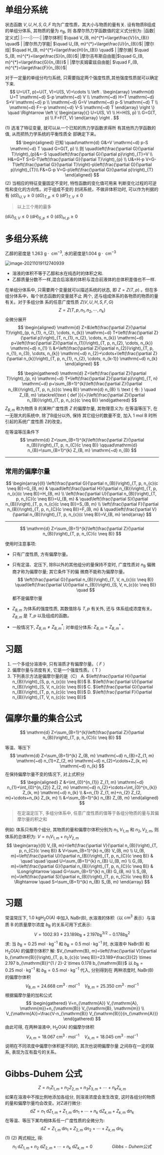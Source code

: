 # 单组分系统

状态函数 $V , U , H , S , G , F$ 均为广度性质，其大小与物质的量有关. 设有物质B组成的单组分体系, 其物质的量为 $n_{B}$, 则 各摩尔热力学函数值的定义式分别为:
|函数|定义式|
|:---:|:---:|
|摩尔体积| $\quad V_{B, m}^{*}=\large\frac{V}{n_{B}} \quad$ |
|摩尔热力学能| $\quad U_{B, m}^{*}=\large\frac{U}{n_{B}}$|
|摩尔焓| $\quad H_{B, m}^{*}=\large\frac{H}{n_{B}} \quad$ |
|摩尔熵| $\quad S_{B, m}^{*}=\large\frac{S}{n_{B}}$|
|摩尔吉布斯自由能|$\quad G_{B, m}^{*}=\large\frac{G}{n_{B}}$ |
|摩尔亥姆霍兹自由能| $\quad F_{B, m}^{*}=\large\frac{F}{n_{B}}$|

对于一定量的单组分均匀系统, 只需要指定两个强度性质,其他强度性质就可以确定下来.
$$
U=U(T, p)=U(T, V)=U(S, V)=\cdots \\
\left .
\begin{array}
\mathrm{d} U=T \mathrm{~d} S-p \mathrm{~d} V \\
\mathrm{~d} H=T \mathrm{~d} S+V \mathrm{~d} p \\
\mathrm{~d} G=V \mathrm{~d} p-S \mathrm{~d} T \\
\mathrm{~d} F=-p \mathrm{~d} V-S \mathrm{~d} T
\end{array}
\right \}
\quad \Rightarrow
\left \{
\begin{array}{}
U=U(S, V) \\
H=H(S, p) \\
G=G(T, p) \\
F=F(T, V)
\end{array}
\right .
$$


(1) 选准了特征变量, 就可以从一个已知的热力学函数求得所 有其他热力学函数的值, 从而把热力学系统的平衡性质全 部确定下来。
$$
\begin{aligned}
已知 \quad\mathrm{d} G&=V \mathrm{~d} p-S \mathrm{~d} T \quad G=G(T, p) \\
则 \quad\left(\frac{\partial G}{\partial T}\right)_{p}&=-S \quad\left(\frac{\partial G}{\partial p}\right)_{T}=V \\
H&=G+T S=G-T\left(\frac{\partial G}{\partial T}\right)_{p} \\
U&=H-p V=G-T\left(\frac{\partial G}{\partial T}\right)-p\left(\frac{\partial G}{\partial p}\right)_{T}\\
F&=G-p V=G-p\left(\frac{\partial G}{\partial p}\right)_{T}
\end{aligned}
$$
(2) 当相应的特征变量固定不变时, 特性函数的变化值可用来 判断变化过程的可逆性和变化的方向性。对于组成不变的 封闭系统，不做非体积功时, 可以作为判据的有
$(\mathrm{d} S)_{U, V} \geq 0$
$(\mathrm{d} G)_{T, p} \leq 0$ 
$(\mathrm{d} F)_{T, V} \leq 0$

>   以上三个用的最多

$(\mathrm{d} U)_{S, V} \leq 0$
$(\mathrm{d} H)_{S, p} \leq 0$
$(\mathrm{d} S)_{H, p} \geq 0$

# 多组分系统

乙醇的密度是 $1.263 \mathrm{~g} \cdot\mathrm{~cm}^{-3}$, 水的密度是$1.004 \mathrm{~g} \cdot\mathrm{~cm}^{-3}$

![image-20211019112740939](image/image-20211019112740939.png)

+   溶液的体积不等于乙醇和水在纯态时的体积之和.
+   乙醇质量分数不一样,混合后溶液的体积与混合前液体的总体积差值也不一样.

在单组分体系中, 只需要两个变量就可以描述系统的状态, 即 $Z=Z(T, p)$ 。但在多组分体系中，每个状态函数的变量就不止 两个, 还与组成体系的各物质的物质的量有关。对于多组分体 系的任意广度性质 $Z(V, U, H, S, F, G)$
$$
Z=Z\left(T, p, n_{1}, n_{2}, \cdots, n_{k}\right)
$$
全微分展开
$$
\begin{aligned}
\mathrm{d} Z=&\left(\frac{\partial Z}{\partial T}\right)_{p, n_{1}, n_{2}, \cdots, n_{k}} \mathrm{~d} T+\left(\frac{\partial Z}{\partial p}\right)_{T, n_{1}, n_{2}, \cdots, n_{k}} \mathrm{~d} p+\left(\frac{\partial Z}{\partial n_{1}}\right)_{T, p, n_{2}, \cdots, n_{k}} \mathrm{~d} n_{1} \\
&+\left(\frac{\partial Z}{\partial n_{2}}\right)_{T, p, n_{1}, n_{3}, \cdots, n_{k}} \mathrm{~d} n_{2}+\cdots+\left(\frac{\partial Z}{\partial n_{k}}\right)_{T, p, n_{1}, n_{2}, \cdots, n_{k-1}} \mathrm{~d} n_{k}
\end{aligned}
$$

$$
\begin{gathered}
\mathrm{d} Z=\left(\frac{\partial Z}{\partial T}\right)_{p, n} \mathrm{~d} T+\left(\frac{\partial Z}{\partial p}\right)_{T, n} \mathrm{~d} p+\sum_{B=1}^{k}\left(\frac{\partial Z}{\partial n_{B}}\right)_{T, p, n_{c}(c \neq B)} \mathrm{d} n_{B} \\
\text { 令: } \quad Z_{B, m} \stackrel{\text { def }}{=}\left(\frac{\partial Z}{\partial n_{B}}\right)_{T, p, n_{c}(c \neq B)}
\end{gathered}
$$
$Z_{B, m}$ 称为物质 $\mathrm{B}$ 的某种广度性质 $Z$ 的偏摩尔量, 其物理意义为: 在等温等压下, 在一无限大的系统中, 除了B组分以外, 保持 其它组分的数量不变, 加入 $1 \mathrm{~mol} \mathrm{~B}$ 时所引起的系统广度性质 Z的改变。

在等温等压条件下
$$
\mathrm{d} Z=\sum_{B=1}^{k}\left(\frac{\partial Z}{\partial n_{B}}\right)_{T, p, n_{C}(c \neq B)} \qquad\mathrm{d} n_{B}=\sum_{B=1}^{k} Z_{B, m} \mathrm{~d} n_{B}
$$


---

## 常用的偏摩尔量

$$
\begin{array}{ll}
\left(\frac{\partial G}{\partial n_{B}}\right)_{T, p, n_{c}(c \neq B)}=G_{B, m} & \quad\left(\frac{\partial H}{\partial n_{B}}\right)_{T, p, n_{c}(c \neq B)}=H_{B, m} \\
\left(\frac{\partial U}{\partial n_{B}}\right)_{T, p, n_{C}(c \neq B)}=U_{B, m} & \quad\left(\frac{\partial S}{\partial n_{B}}\right)_{T, p, n_{c}(c \neq B)}=S_{B, m} \\
\left(\frac{\partial F}{\partial n_{B}}\right)_{T, p, n_{C}(c \neq B)}=F_{B, m} & \quad\left(\frac{\partial V}{\partial n_{B}}\right)_{T, p, n_{c}(c \neq B)}=V_{B, m}
\end{array}
$$

---

$$
\mathrm{d} Z=\sum_{B=1}^{k}\left(\frac{\partial Z}{\partial n_{B}}\right)_{T, p, n_{C}(c \neq B)}
$$

使用时注意事项:

+   只有广度性质, 方有偏摩尔量。

+   只有定温、定压下, 除B以外的其他组分的量保持不变时, 广度性质对 $n_{\mathrm{B}}$ 偏微商才称为偏摩尔量; 其它条件下的偏 微商不能称为偏摩尔量。
    $$
    \left(\frac{\partial G}{\partial n_{B}}\right)_{T, V, n_{c}(c \neq B)} \quad\left(\frac{\partial U}{\partial n_{B}}\right)_{S, V, n_{c}(c \neq B)} \quad
    $$
     都不是偏摩尔量

+   $Z_{B, m}$ 为体系的强度性质, 其数值除与 $T, p$ 有关外, 还与 体系组成浓度有关。 $Z_{B, m}$ 是 $T, p$ 以及组成的函数。

+   一般情况下, $Z_{B, m} \neq Z_{B, m}^{*}$; 对单组分体系: $Z_{B, m}=Z_{B, m}^{*}$ 。

# 习题

1. 一个多组分溶液中, 只有溶质才有偏摩尔量。（ $F$ ）
2. 偏摩尔量与浓度有关, 它是一个强度性质。（ $\mathrm{T}$ ）
3. 下列表示方法是偏摩尔量的是（C）
A. $\left(\frac{\partial H}{\partial n_{B}}\right)_{S, p, n_{c}(c \neq B)}$     B. $\left(\frac{\partial U}{\partial n_{B}}\right)_{S, V, n_{c}(c \neq B)}$
C. $\left(\frac{\partial G}{\partial n_{B}}\right)_{T, p, n_{c}(c \neq B)}$     D. $\left(\frac{\partial F}{\partial n_{B}}\right)_{T, V, n_{c}(c \neq B)}$

# 偏摩尔量的集合公式

$$
\mathrm{d} Z=\sum_{B=1}^{k}\left(\frac{\partial Z}{\partial n_{B}}\right)_{T, p, n_{C}(c \neq B)}
$$

等温、等压下
$$
\mathrm{d} Z=\sum_{B=1}^{k} Z_{B, m} \mathrm{~d} n_{B}=Z_{1, m} \mathrm{~d} n_{1}+Z_{2, m} \mathrm{~d} n_{2}+\cdots+Z_{k, m} \mathrm{~d} n_{k}
$$
在保持偏摩尔量不变的情况下, 对上式积分
$$
\begin{aligned}
Z &=\int_{0}^{n_{1}} Z_{1, m} \mathrm{~d} n_{1}+\int_{0}^{n_{2}} Z_{2, m} \mathrm{~d} n_{2}+\cdots+\int_{0}^{n_{k}} Z_{k, m} \mathrm{~d} n_{k} \\
&=n_{1} Z_{1, m}+n_{2} Z_{2, m}+\cdots+n_{k} Z_{k, m} \\
&=\sum_{B=1}^{k} n_{B} Z_{B, m}
\end{aligned}
$$

>   在定温定压下, 多组分体系中, 任意广度性质的值等于各组分物质的量与其偏摩尔量的积之和

例如: 体系只有两个组分, 其物质的量和偏摩尔体积分别为 $n_{1}, V_{1, m}$ 和 $n_{2}, V_{2, m}$, 
则体系的总体积为: $V=n_{1} V_{1, m}+n_{2} V_{2, m}$
$$
\begin{array}{ll}
V_{B, m}=\left(\frac{\partial V}{\partial n_{B}}\right)_{T, p, n_{C}(c \neq B)} & V=\sum_{B=1}^{k} n_{B} V_{B, m} \\
U_{B, m}=\left(\frac{\partial U}{\partial n_{B}}\right)_{T, p, n_{C}(c \neq B)} & \quad \quad \quad U=\sum_{B=1}^{k} n_{B} U_{B, m} \\
G_{B, m}=\left(\frac{\partial G}{\partial n_{B}}\right)_{T, p, n_{C}(c \neq B)} & \Longrightarrow \quad G=\sum_{B=1}^{k} n_{B} G_{B, m} \\
S_{B, m}=\left(\frac{\partial S}{\partial n_{B}}\right)_{T, p, n_{C}(c \neq B)} & \Rightarrow \quad S=\sum_{B=1}^{k} n_{B} S_{B, m}
\end{array}
$$

# 习题

常温常压下, $1.0 \mathrm{~kg} \mathrm{H}_{2} \mathrm{O}(\mathrm{A})$ 中加入 $\mathrm{NaBr}(\mathrm{B})$, 水溶液的体积（以 $\mathrm{cm}^{3}$ 表示）与溶质 $\mathrm{B}$ 的质量摩尔浓度 $b_{\mathrm{B}}$ 的关系可用下式表示:
$$
V=1002.93+23.189 b_{\mathrm{B}}+2.197 b_{\mathrm{B}}^{3 / 2}-0.178 b_{\mathrm{B}}^{2}
$$
求: 当 $b_{\mathrm{B}}=0.25 \mathrm{~mol} \cdot \mathrm{kg}^{-1}$ 和 $b_{\mathrm{B}}=0.5 \mathrm{~mol} \cdot \mathrm{kg}^{-1}$ 时, 水溶液中 $\mathrm{NaBr}(\mathrm{B})$ 和 $\mathrm{H}_{2} \mathrm{O}(\mathrm{A})$ 的偏摩尔体积?
解: $V_{\mathrm{B}, m}=\left(\frac{\partial V}{\partial b_{\mathrm{B}}}\right)_{T, p, b_{c}(c \neq B)}=23.189+\frac{3}{2} \times 2.197 b_{\mathrm{B}}^{1 / 2}-2 \times 0.178 b_{\mathrm{B}}$
以 $b_{\mathrm{B}}=0.25 \mathrm{~mol} \cdot \mathrm{kg}^{-1}$ 和 $b_{\mathrm{B}}=0.5 \mathrm{~mol} \cdot \mathrm{kg}^{-1}$ 代入, 分别得到在 两种浓度时, $\mathrm{NaBr}(\mathrm{B})$ 的偏摩尔体积
$$
V_{\mathrm{B}, m}=24.668 \mathrm{~cm}^{3} \cdot \mathrm{mol}^{-1} \quad V_{\mathrm{B}, m}=25.350 \mathrm{~cm}^{3} \cdot \mathrm{mol}^{-1}
$$
根据偏摩尔量的加和公式
$$
\begin{gathered}
V=n_{\mathrm{A}} V_{\mathrm{A}, \mathrm{m}}+n_{\mathrm{B}} V_{\mathrm{B}, \mathrm{m}} \\
V_{\mathrm{A}}=\frac{V-n_{\mathrm{B}} V_{\mathrm{B}}}{n_{\mathrm{A}}}
\end{gathered}
$$
由此可得, 在两种溶液中, $\mathrm{H}_{2} \mathrm{O}(\mathrm{A})$ 的偏摩尔体积
$$
V_{A, m}=18.067 \mathrm{~cm}^{3} \cdot \mathrm{mol}^{-1} \quad V_{A, m}=18.045 \mathrm{~cm}^{3} \cdot \mathrm{mol}^{-1}
$$
说明在不同浓度中偏摩尔体积是不同的, 其次也说明偏摩尔量 之间存在一定的联系, 表现为互有盈亏的关系。

# Gibbs-Duhem 公式

$$
Z=n_{1} Z_{1, m}+n_{2} Z_{2, m}+n_{3} Z_{3, m}+\cdots+n_{k} Z_{k, m}
$$
如果在溶液中不按比例地添加各组分, 则溶液浓度会发生改变, 这时各组分的物质的量和偏摩尔量均会改变。对Z进行微分:
$$
\mathrm{d} Z=n_{1} \mathrm{~d} Z_{1, m}+Z_{1, m} \mathrm{~d} n_{1}+\cdots+n_{k} \mathrm{~d} Z_{k, m}+Z_{k, m} \mathrm{~d} n_{k}
$$
在等温、等压下某均相体系任一广度性质的全微分为:
$$
\mathrm{d} Z=Z_{1, m} \mathrm{~d} n_{1}+Z_{2, m} \mathrm{~d} n_{2}+\cdots+Z_{k, m} \mathrm{~d} n_{k}
$$
(1) (2) 两式相比, 得:
$$
n_{1} \mathrm{~d} Z_{1, m}+n_{2} \mathrm{~d} Z_{2, m}+\cdots+n_{k} \mathrm{~d} Z_{k, m}=0 \qquad\qquad  Gibbs-Duhem 公式
$$



